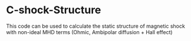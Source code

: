 # C-shock-Structure
This code can be used to calculate the static structure of magnetic shock with non-ideal MHD terms (Ohmic, Ambipolar diffusion + Hall effect)
